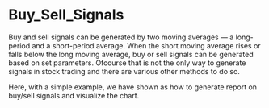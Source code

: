 # Buy_Sell_Signals

Buy and sell signals can be generated by two moving averages — a long-period and a short-period average. When the short moving average rises or falls below the long moving average, buy or sell signals can be generated based on set parameters. Ofcourse that is not the only way to generate signals in stock trading and there are various other methods to do so.

Here, with a simple example, we have shown as how to generate report on buy/sell signals and visualize the chart.
